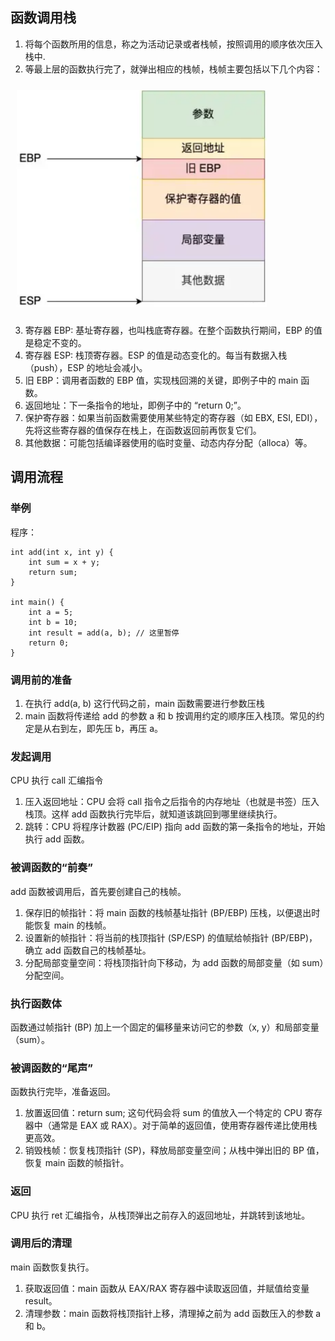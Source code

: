## 函数调用栈
1. 将每个函数所用的信息，称之为活动记录或者栈帧，按照调用的顺序依次压入栈中.
2. 等最上层的函数执行完了，就弹出相应的栈帧，栈帧主要包括以下几个内容：
<img src="../../../pic/C-Lang/C++/Execution/function_call_stack.png" style="width:400px;padding:10px;"/>

3. 寄存器 EBP: 基址寄存器，也叫栈底寄存器。在整个函数执行期间，EBP 的值是稳定不变的。
4. 寄存器 ESP: 栈顶寄存器。ESP 的值是动态变化的。每当有数据入栈（push），ESP 的地址会减小。
5. 旧 EBP：调用者函数的 EBP 值，实现栈回溯的关键，即例子中的 main 函数。
6. 返回地址：下一条指令的地址，即例子中的 “return 0;”。
7. 保护寄存器：如果当前函数需要使用某些特定的寄存器（如 EBX, ESI, EDI），先将这些寄存器的值保存在栈上，在函数返回前再恢复它们。
8. 其他数据：可能包括编译器使用的临时变量、动态内存分配（alloca）等。
## 调用流程
### 举例
程序：
```
int add(int x, int y) {
    int sum = x + y;
    return sum;
}

int main() {
    int a = 5;
    int b = 10;
    int result = add(a, b); // 这里暂停
    return 0;
}
```
### 调用前的准备
1. 在执行 add(a, b) 这行代码之前，main 函数需要进行参数压栈
2. main 函数将传递给 add 的参数 a 和 b 按调用约定的顺序压入栈顶。常见的约定是从右到左，即先压 b，再压 a。
### 发起调用
CPU 执行 call 汇编指令
1. 压入返回地址：CPU 会将 call 指令之后指令的内存地址（也就是书签）压入栈顶。这样 add 函数执行完毕后，就知道该跳回到哪里继续执行。
2. 跳转：CPU 将程序计数器 (PC/EIP) 指向 add 函数的第一条指令的地址，开始执行 add 函数。
### 被调函数的“前奏”
add 函数被调用后，首先要创建自己的栈帧。
1. 保存旧的帧指针：将 main 函数的栈帧基址指针 (BP/EBP) 压栈，以便退出时能恢复 main 的栈帧。
2. 设置新的帧指针：将当前的栈顶指针 (SP/ESP) 的值赋给帧指针 (BP/EBP)，确立 add 函数自己的栈帧基址。
3. 分配局部变量空间：将栈顶指针向下移动，为 add 函数的局部变量（如 sum）分配空间。
### 执行函数体
函数通过帧指针 (BP) 加上一个固定的偏移量来访问它的参数（x, y）和局部变量（sum）。
### 被调函数的“尾声”
函数执行完毕，准备返回。
1. 放置返回值：return sum; 这句代码会将 sum 的值放入一个特定的 CPU 寄存器中（通常是 EAX 或 RAX）。对于简单的返回值，使用寄存器传递比使用栈更高效。
2. 销毁栈帧：恢复栈顶指针 (SP)，释放局部变量空间；从栈中弹出旧的 BP 值，恢复 main 函数的帧指针。
### 返回
CPU 执行 ret 汇编指令，从栈顶弹出之前存入的返回地址，并跳转到该地址。
### 调用后的清理
main 函数恢复执行。
1. 获取返回值：main 函数从 EAX/RAX 寄存器中读取返回值，并赋值给变量 result。
2. 清理参数：main 函数将栈顶指针上移，清理掉之前为 add 函数压入的参数 a 和 b。